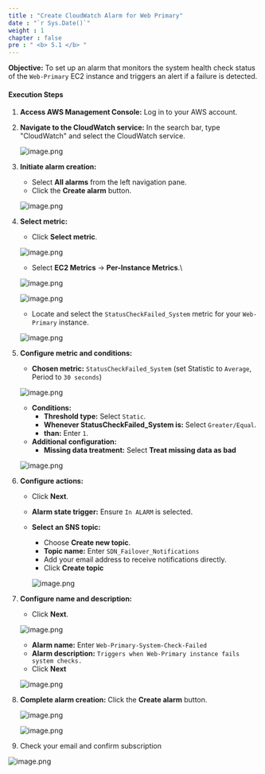 ```yaml
---
title : "Create CloudWatch Alarm for Web Primary"
date : "`r Sys.Date()`"
weight : 1
chapter : false
pre : " <b> 5.1 </b> "
---
```


**Objective:** To set up an alarm that monitors the system health check status of the `Web-Primary` EC2 instance and triggers an alert if a failure is detected.
#### Execution Steps
1. **Access AWS Management Console:** Log in to your AWS account.
2. **Navigate to the CloudWatch service:** In the search bar, type "CloudWatch" and select the CloudWatch service.
    
    ![image.png](image.png)
    
3. **Initiate alarm creation:**
    - Select **All alarms** from the left navigation pane.
    - Click the **Create alarm** button.
    
    ![image.png](image%201.png)
    
4. **Select metric:**
    - Click **Select metric**.
    
    ![image.png](image%202.png)
    
    - Select **EC2 Metrics** -> **Per-Instance Metrics**.\
    
    ![image.png](image%203.png)
    
    ![image.png](image%204.png)
    
    - Locate and select the `StatusCheckFailed_System` metric for your `Web-Primary` instance.
    
    ![image.png](image%205.png)
    
5. **Configure metric and conditions:**
    - **Chosen metric:** `StatusCheckFailed_System` (set Statistic to `Average`, Period to `30 seconds`)
    
    ![image.png](image%206.png)
    
    - **Conditions:**
        - **Threshold type:** Select `Static`.
        - **Whenever StatusCheckFailed_System is:** Select `Greater/Equal`.
        - **than:** Enter `1`.
    - **Additional configuration:**
        - **Missing data treatment:** Select **Treat missing data as bad**
    
    ![image.png](image%207.png)
    
6. **Configure actions:**
    - Click **Next**.
    - **Alarm state trigger:** Ensure `In ALARM` is selected.
    - **Select an SNS topic:**
        - Choose **Create new topic**.
        - **Topic name:** Enter `SDN_Failover_Notifications`
        - Add your email address to receive notifications directly.
        - Click **Create topic**
        
        ![image.png](image%208.png)
        
7. **Configure name and description:**
    - Click **Next**.
    
    ![image.png](image%209.png)
    
    - **Alarm name:** Enter `Web-Primary-System-Check-Failed`
    - **Alarm description:**  `Triggers when Web-Primary instance fails system checks.`
    - Click **Next**
    
    ![image.png](image%2010.png)
    
8. **Complete alarm creation:** Click the **Create alarm** button.
    
    ![image.png](image%2011.png)
    
    ![image.png](image%2012.png)
    
9. Check your email and confirm subscription

![image.png](image%2013.png)